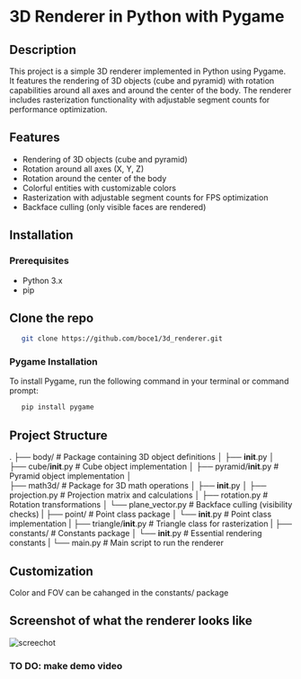 # 3D Renderer in Python with Pygame

## Description
This project is a simple 3D renderer implemented in Python using Pygame. It features the rendering of 3D objects (cube and pyramid) with rotation capabilities around all axes and around the center of the body. The renderer includes rasterization functionality with adjustable segment counts for performance optimization.

## Features
- Rendering of 3D objects (cube and pyramid)
- Rotation around all axes (X, Y, Z)
- Rotation around the center of the body
- Colorful entities with customizable colors
- Rasterization with adjustable segment counts for FPS optimization
- Backface culling (only visible faces are rendered)

## Installation
### Prerequisites
- Python 3.x
- pip 

## Clone the repo
```bash
   git clone https://github.com/boce1/3d_renderer.git
```

### Pygame Installation
To install Pygame, run the following command in your terminal or command prompt:
```bash
   pip install pygame
```

## Project Structure
.
├── body/                      # Package containing 3D object definitions
│   ├── __init__.py
│   ├── cube/__init__.py       # Cube object implementation
│   ├── pyramid/__init__.py    # Pyramid object implementation
│       
├── math3d/                    # Package for 3D math operations
│   ├── __init__.py
│   ├── projection.py          # Projection matrix and calculations
│   ├── rotation.py            # Rotation transformations
│   └── plane_vector.py        # Backface culling (visibility checks)
|
├── point/                     # Point class package
│   └── __init__.py            # Point class implementation
|
├── triangle/__init__.py       # Triangle class for rasterization
|
├── constants/                 # Constants package
│   └── __init__.py            # Essential rendering constants
|
└── main.py                    # Main script to run the renderer

## Customization
Color and FOV can be cahanged in the constants/ package

## Screenshot of what the renderer looks like
![screechot](.scr.png)

### TO DO: make demo video